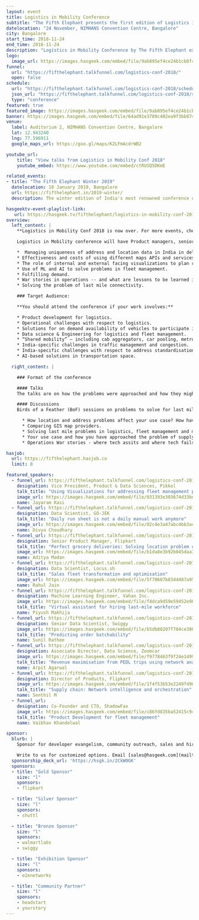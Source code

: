 ```yaml
---
layout: event
title: Logistics in Mobility Conference
subtitle: "The Fifth Elephant presents the first edition of Logistics in Mobility Conference"
datelocation: "24 November, NIMHANS Convention Centre, Bangalore"
city: Bangalore
start_time: 2018-11-24
end_time: 2018-11-24
description: "Logistics in Mobility Conference by The Fifth Elephant explores the domain and landscape of Logisitcs and supply chain management."
logo:
  image_url: https://images.hasgeek.com/embed/file/9ab895ef4ce24b1cb8f43f8b20619593
funnel:
  url: "https://fifthelephant.talkfunnel.com/logistics-conf-2018/"
  open: false
schedule:
  url: "https://fifthelephant.talkfunnel.com/logistics-conf-2018/schedule"
  json_url: "https://fifthelephant.talkfunnel.com/logistics-conf-2018/schedule/json"
  type: "conference"
featured: true
featured_image: https://images.hasgeek.com/embed/file/9ab895ef4ce24b1cb8f43f8b20619593
banner: https://images.hasgeek.com/embed/file/64ad91e3789c482ea9f3bb87456545dd
venue:
  label: Auditorium 2, NIMHANS Convention Centre, Bangalore
  lat: 12.943240
  lng: 77.596911
  google_maps_url: https://goo.gl/maps/K2LFmAcdrWB2

youtube_url:
    title: "View talks from Logistics in Mobility Conf 2018"
    youtube_embed: https://www.youtube.com/embed/ctRUSQ5DKmE

related_events:
- title: "The Fifth Elephant Winter 2019"
  datelocation: 18 January 2019, Bangalore
  url: https://fifthelephant.in/2019-winter/
  description: The winter edition of India's most renowned conference on big data and data science.

hasgeektv-event-playlist-link:
   url: https://hasgeek.tv/fifthelephant/logistics-in-mobility-conf-2018
overview:
  left_content: |
    **Logistics in Mobility Conf 2018 is now over. For more events, check out [hasgeek.com](https://hasgeek.com). View all the talks on [HasGeek TV](https://hasgeek.tv/fifthelephant/logistics-in-mobility-conf-2018).**

    Logistics in Mobility conference will have Product managers, senior engineers and data scientists from different companies working in the domain of logistics and mobility. These experts and practitioners will talk about how they're approaching the following challenges:

    *  Managing uniqueness of address and location data in India in delivering goods.
    * Effectiveness and costs of using different maps APIs and services.
    * The role of internal and external facing visualizations to plan resources for logistics (and to prepare teams).
    * Use of ML and AI to solve problems in fleet management.
    * Fulfilling demand.
    * War stories in operations -- and what are lessons to be learned in the interplay of technological solutions and human intent and planning.
    * Solving the problem of last mile connectivity.

    ### Target Audience:

    **You should attend the conference if your work involves:**

    * Product development for logistics.
    * Operational challenges with respect to logistics.
    * Solutions for on demand availability of vehicles to participate in a ridesharing networks.
    * Data science & Engineering for logistics and fleet management.
    * “Shared mobility” – including cab aggregators, car pooling, metros, buses, shuttles, etc
    * India-specific challenges in traffic management and congestion.
    * India-specific challenges with respect to address standardisation.
    * AI-based solutions in transportation space.

  right_content: |

    ### Format of the conference

    #### Talks
    The talks are on how the problems were approached and how they might affect use-cases. The goal is to facilitate problem-solving and ideation, while also promoting conversations around technical architecture and solutions.

    #### Discussions
    Birds of a Feather (BoF) sessions on problems to solve for last mile connectivity, war stories in operations will help you think of product approaches and ideas for your business. These include:

      * How location and address problems affect your use case? How have you approached these problems?
      * Comparing GIS map providers.
      * Solving last mile problems in logistics, fleet management and mobility.
      * Your use case and how you have approached the problem of supply chain, warehousing and demand fulfillment?
      * Operations War stories - where tech assits and where tech fails.

hasjob:
  url: https://fifthelephant.hasjob.co
  limit: 8

featured_speakers:
  - funnel_url: https://fifthelephant.talkfunnel.com/logistics-conf-2018/3-using-visualizations-for-addressing-fleet-manageme
    designation: Vice President, Product & Data Sciences, Pikkol
    talk_title: "Using Visualizations for addressing fleet management problems"
    image_url: https://images.hasgeek.com/embed/file/031393e303674d33bee6620ae0f4718c
    name: Jayaram Kasi
  - funnel_url: https://fifthelephant.talkfunnel.com/logistics-conf-2018/8-daily-run-sheet-is-not-a-daily-manual-work-anymore
    designation: Data Scientist, GO-JEK
    talk_title: "Daily run sheet is not a daily manual work anymore"
    image_url: https://images.hasgeek.com/embed/file/02c4e3a47abc4bb3ac2f71ceca5b42fd
    name: Divya Choudhary
  - funnel_url: https://fifthelephant.talkfunnel.com/logistics-conf-2018/14-perfect-grocery-deliveries-solving-location-proble
    designation: Senior Product Manager, Flipkart
    talk_title: "Perfect grocery deliveries: Solving location problem of India"
    image_url: https://images.hasgeek.com/embed/file/b1da8e3b92b045daa3fcb19d8ffd3f01
    name: Aditya Madan
  - funnel_url: https://fifthelephant.talkfunnel.com/logistics-conf-2018/6-sales-fleet-transformation-and-optimisation
    designation: Data Scientist, Locus.sh
    talk_title: "Sales fleet transformation and optimisation"
    image_url: https://images.hasgeek.com/embed/file/5f70607b83d4487a9589d2b479fbfd74
    name: Rahul Jain
  - funnel_url: https://fifthelephant.talkfunnel.com/logistics-conf-2018/10-virtual-assistant-for-hiring-last-mile-workforce
    designation: Machine Learning Engineer, Vahan Inc.
    image_url: https://images.hasgeek.com/embed/file/f4dca9d59e59452e96837a4ab4dc040e
    talk_title: "Virtual assistant for hiring last-mile workforce"
    name: Piyush Makhija
  - funnel_url: https://fifthelephant.talkfunnel.com/logistics-conf-2018/13-predicting-order-batchability
    designation: Senior Data Scientist, Swiggy
    image_url: https://images.hasgeek.com/embed/file/b5db80207f704ce380117349aeaef6f7
    talk_title: "Predicting order batchability"
    name: Sunil Rathee
  - funnel_url: https://fifthelephant.talkfunnel.com/logistics-conf-2018/9-revenue-maximisation-from-pedl-trips-using-network
    designation: Associate Director, Data Science, Zoomcar
    image_url: https://images.hasgeek.com/embed/file/f9778463f9f24e1499ab2cb61a26b54e
    talk_title: "Revenue maximisation from PEDL trips using network analysis and geospatial mapping"
    name: Arpit Agarwal
  - funnel_url: https://fifthelephant.talkfunnel.com/logistics-conf-2018/15-supply-chain-network-intelligence-orchestration
    designation: Director of Products, Flipkart
    image_url: https://images.hasgeek.com/embed/file/1f4f53b53e2249f49043dbb5484ee067
    talk_title: "Supply chain: Network intelligence and orchestration"
    name: Senthil M
  - funnel_url:
    designation: Co-Founder and CTO, ShadowFax
    image_url: https://images.hasgeek.com/embed/file/c86fd835ba52415c9405c2e36c4cfd9e
    talk_title: "Product Development for fleet management"
    name: Vaibhav Khandelwal

sponsor:
  blurb: |
    Sponsor for developer evangelism, community outreach, sales and hiring.

    Write to us for customized options. Email [sales@hasgeek.com](mailto:sales@hasgeek.com) for more info.
  sponsorship_deck_url: 'https://hsgk.in/2CkW0GK'
  sponsors:
  - title: "Gold Sponsor"
    size: "l"
    sponsors:
    - flipkart

  - title: "Silver Sponsor"
    size: "l"
    sponsors:
    - shuttl

  - title: "Bronze Sponsor"
    size: "l"
    sponsors:
    - walmartlabs
    - swiggy

  - title: "Exhibition Sponsor"
    size: "l"
    sponsors:
    - e2enetworks

  - title: "Community Partner"
    size: "l"
    sponsors:
    - headstart
    - yourstory
---
```

